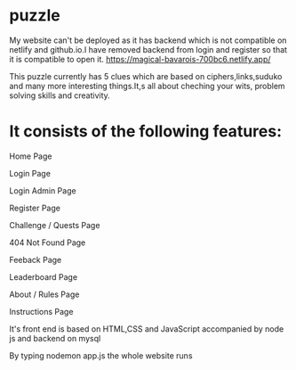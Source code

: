 # puzzle

My website can't be deployed as it has backend which is not compatible on netlify and github.io.I have removed backend from login and register so that it is compatible to open it. https://magical-bavarois-700bc6.netlify.app/

This puzzle currently has 5 clues which are based on ciphers,links,suduko and many more interesting things.It,s all about cheching your wits, problem solving skills and creativity.


# It consists of the following features:

Home Page

Login Page

Login Admin Page

Register Page

Challenge / Quests Page

404 Not Found Page

Feeback Page

Leaderboard Page

About / Rules Page

Instructions Page

It's front end is based on HTML,CSS and JavaScript accompanied by node js and backend on mysql

By typing nodemon app.js the whole website runs

